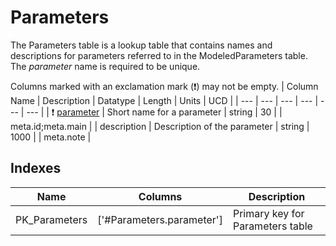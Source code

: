 # Parameters
The Parameters table is a lookup table that contains names and descriptions for parameters referred to in the ModeledParameters table. The *parameter* name is required to be unique.


Columns marked with an exclamation mark (❗️) may not be empty.
| Column Name | Description | Datatype | Length | Units  | UCD |
| --- | --- | --- | --- | --- | --- |
| ❗️ <ins>parameter</ins> | Short name for a parameter | string | 30 |  | meta.id;meta.main  |
| description | Description of the parameter | string | 1000 |  | meta.note  |

## Indexes
| Name | Columns | Description |
| --- | --- | --- |
| PK_Parameters | ['#Parameters.parameter'] | Primary key for Parameters table |

